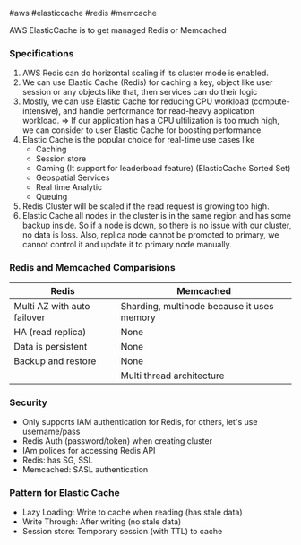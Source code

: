 #aws #elasticcache #redis #memcache

AWS ElasticCache is to get managed Redis or Memcached


### Specifications
1. AWS Redis can do horizontal scaling if its cluster mode is enabled.
2. We can use Elastic Cache (Redis) for caching a key, object like user session or any objects like that, then services can do their logic
3. Mostly, we can use Elastic Cache for reducing CPU workload (compute-intensive), and handle performance for read-heavy application workload.
   => If our application has a CPU ultilization is too much high, we can consider to user Elastic Cache for boosting performance.
4. Elastic Cache is the popular choice for real-time use cases like
   - Caching
   - Session store
   - Gaming (It support for leaderboad feature) (ElasticCache Sorted Set)
   - Geospatial Services
   - Real time Analytic 
   - Queuing
5. Redis Cluster will be scaled if the read request is growing too high.
6. Elastic Cache all nodes in the cluster is in the same region and has some backup inside. So if a node is down, so there is no issue with our cluster, no data is loss. Also, replica node cannot be promoted to primary, we cannot control it and update it to primary node manually.

### Redis and Memcached Comparisions
| Redis                       | Memcached                                  |
| --------------------------- | ------------------------------------------ |
| Multi AZ with auto failover | Sharding, multinode because it uses memory |
| HA (read replica)           | None                                       |
| Data is persistent          | None                                       |
| Backup and restore          | None                                       |
|                             | Multi thread architecture                  |                                            |


### Security
- Only supports IAM authentication for Redis, for others, let's use username/pass
- Redis Auth (password/token) when creating cluster
- IAm polices for accessing Redis API
- Redis: has SG, SSL 
- Memcached: SASL authentication

### Pattern for Elastic Cache
- Lazy Loading: Write to cache when reading (has stale data)
- Write Through: After writing (no stale data)
- Session store: Temporary session (with TTL) to cache
